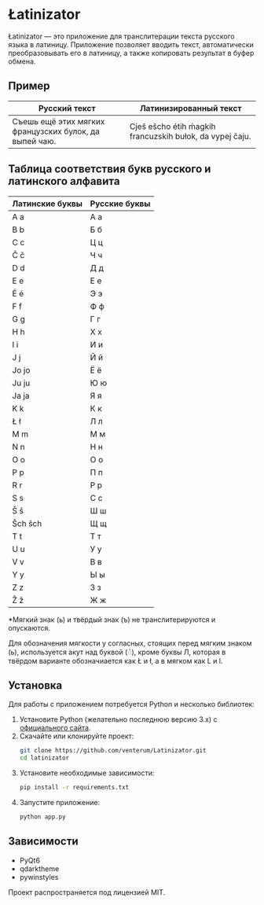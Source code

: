 # Łatinizator

Łatinizator — это приложение для транслитерации текста русского языка в латиницу. Приложение позволяет вводить текст, автоматически преобразовывать его в латиницу, а также копировать результат в буфер обмена.

## Пример

| Русский текст                                  | Латинизированный текст                                  |
|------------------------------------------------|-------------------------------------------------------|
| Съешь ещё этих мягких французских булок, да выпей чаю. | Cješ ešcho étih ḿagkih francuzskih bułok, da vypej čaju. | 

## Таблица соответствия букв русского и латинского алфавита

| Латинские буквы       | Русские буквы       |
|-----------------------|---------------------|
| A a                  | А а                |
| B b                  | Б б                |
| C c                  | Ц ц                |
| Č č                  | Ч ч                |
| D d                  | Д д                |
| E e                  | Е е                |
| É é                  | Э э                |
| F f                  | Ф ф                |
| G g                  | Г г                |
| H h                  | Х х                |
| I i                  | И и                |
| J j                  | Й й                |
| Jo jo                | Ё ё                |
| Ju ju                | Ю ю                |
| Ja ja                | Я я                |
| K k                  | К к                |
| Ł ł                  | Л л                |
| M m                  | М м                |
| N n                  | Н н                |
| O o                  | О о                |
| P p                  | П п                |
| R r                  | Р р                |
| S s                  | С с                |
| Š š                  | Ш ш                |
| Šch šch              | Щ щ                |
| T t                  | Т т                |
| U u                  | У у                |
| V v                  | В в                |
| Y y                  | Ы ы                |
| Z z                  | З з                |
| Ž ž                  | Ж ж                |

*Мягкий знак (ь) и твёрдый знак (ъ) не транслитерируются и опускаются.

Для обозначения мягкости у согласных, стоящих перед мягким знаком (ь), используется акут над буквой (◌́), кроме буквы Л, которая в твёрдом варианте обозначиается как Ł и ł, а в мягком как L и l.

## Установка

Для работы с приложением потребуется Python и несколько библиотек:

1. Установите Python (желательно последнюю версию 3.x) с [официального сайта](https://www.python.org/).
2. Скачайте или клонируйте проект:
   ```bash
   git clone https://github.com/venterum/Latinizator.git
   cd latinizator
   ```
3. Установите необходимые зависимости:
   ```bash
   pip install -r requirements.txt
   ```
4. Запустите приложение:
   ```bash
   python app.py
   ```

## Зависимости

- PyQt6
- qdarktheme
- pywinstyles

Проект распространяется под лицензией MIT.
